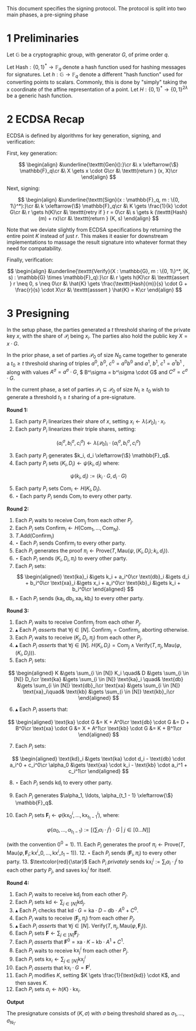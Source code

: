 This document specifies the signing protocol.
The protocol is split into two main phases, a pre-signing phase

# 1 Preliminaries

Let $\mathbb{G}$ be a cryptographic group, with generator $G$, of prime order $q$.

Let $\text{Hash} : \{0, 1\}^* \to \mathbb{F}_q$ denote a hash function used for hashing messages
for signatures.
Let $h : \mathbb{G} \to \mathbb{F}_q$ denote a different "hash function" used for converting points to scalars.
Commonly, this is done by "simply" taking the x coordinate of the affine
representation of a point.
Let $H : \{0, 1\}^* \to \{0, 1\}^{2\lambda}$ be a generic hash function.

# 2 ECDSA Recap

ECDSA is defined by algorithms for key generation, signing, and verification:

First, key generation:

$$
\begin{align}
&\underline{\texttt{Gen}():}\cr
&\ x \xleftarrow{\$} \mathbb{F}_q\cr
&\ X \gets x \cdot G\cr
&\ \texttt{return } (x, X)\cr
\end{align}
$$

Next, signing:

$$
\begin{align}
&\underline{\texttt{Sign}(x : \mathbb{F}_q, m : \{0, 1\}^*):}\cr
&\ k \xleftarrow{\$} \mathbb{F}_q\cr
&\ K \gets \frac{1}{k} \cdot G\cr
&\ r \gets h(K)\cr
&\ \texttt{retry if } r = 0\cr
&\ s \gets k (\texttt{Hash}(m) + rx)\cr
&\ \texttt{return } (K, s)
\end{align}
$$

Note that we deviate slightly from ECDSA specifications by returning
the entire point $K$ instead of just $r$.
This makes it easier for downstream implementations to massage
the result signature into whatever format they need for compatability.

Finally, verification:

$$
\begin{align}
&\underline{\texttt{Verify}(X : \mathbb{G}, m : \{0, 1\}^*, (K, s) : \mathbb{G} \times \mathbb{F}_q):}\cr
&\ r \gets h(K)\cr
&\ \texttt{assert } r \neq 0, s \neq 0\cr
&\ \hat{K} \gets \frac{\texttt{Hash}(m)}{s} \cdot G + \frac{r}{s} \cdot X\cr
&\ \texttt{asssert } \hat{K} = K\cr
\end{align}
$$

# 3 Presigning

In the setup phase, the parties generated a $t$ threshold sharing
of the private key $x$, with the share of $\mathcal{P}_i$ being $x_i$.
The parties also hold the public key $X = x \cdot G$.

In the prior phase, a set of parties $\mathcal{P}_0$ of size $N_0$
came together to generate a $t_0 \geq t$ threshold sharing of triples $a^0$, $b^0$, $c^0 = a^0 b^0$
and $a^1$, $b^1$, $c^1 = a^1 b^1$ , along with values $A^\sigma = a^\sigma \cdot G$, $ B^\sigma = b^\sigma \cdot G$ and $C^\sigma = c^\sigma \cdot G$.

In the current phase, a set of parties $\mathcal{P}_1 \subseteq \mathcal{P}_0$
of size $N_1 \geq t_0$ wish to generate a threshold $t_1 \geq t$ sharing
of a pre-signature.

**Round 1:**

1. Each party $P_i$ linearizes their share of $x$, setting $x_i \gets \lambda(\mathcal{P}_0)_i \cdot x_i$.
2. Each party $P_i$ linearizes their triple shares, setting:

$$
(a_i^\sigma, b_i^\sigma, c_i^\sigma) \gets \lambda(\mathcal{P}_0)_i \cdot (a_i^\sigma, b_i^\sigma, c_i^\sigma)
$$

3. Each party $P_i$ generates $k_i, d_i \xleftarrow{\$} \mathbb{F}_q$.
4. Each party $P_i$ sets $(K_i, D_i) \gets \psi(k_i, d_i)$ where:

$$
\psi(k_i, d_i) := (k_i \cdot G, d_i \cdot G)
$$


5. Each party $P_i$ sets $\text{Com}_i \gets H(K_i, D_I)$.
6. $\star$ Each party $P_i$ sends $\text{Com}_i$ to every other party.

**Round 2:**

1. Each $P_i$ waits to receive $\text{Com}_j$ from each other $P_j$.
2. Each $P_i$ sets $\text{Confirm}_i \gets H(\text{Com}_1, \ldots, \text{Com}_N)$.
3. $T.\text{Add}(\text{Confirm}_i)$
4. $\star$ Each $P_i$ sends $\text{Confirm}_i$ to every other party.
5. Each $P_i$ generates the proof $\pi_i \gets \text{Prove}(T, \text{Mau}(\psi, (K_i, D_i); k_i, d_i))$.
6. $\star$ Each $P_i$ sends $(K_i, D_i, \pi_i)$ to every other party.
7. Each $P_i$ sets:
$$
\begin{aligned}
\text{ka}_i &\gets k_i + a_i^0\cr
\text{db}_i &\gets d_i + b_i^0\cr
\text{xa}_i &\gets x_i + a_i^0\cr
\text{kb}_i &\gets k_i + b_i^0\cr
\end{aligned}
$$
8. $\star$ Each $P_i$ sends $(\text{ka}_i, \text{db}_i, \text{xa}_i, \text{kb}_i)$ to every other party.

**Round 3:**

1. Each $P_i$ waits to receive $\text{Confirm}_j$ from each other $P_j$.
2. $\blacktriangle$ Each $P_i$ *asserts* that $\forall j \in [N].\ \text{Confirm}_j = \text{Confirm}_i$, aborting otherwise.
3. Each $P_i$ waits to receive $(K_j, D_j, \pi_j)$ from each other $P_j$.
4. $\blacktriangle$ Each $P_i$ *asserts* that $\forall j \in [N].\ H(K_i, D_i) = \text{Com}_j \land \text{Verify}(T, \pi_j, \text{Mau}(\varphi, (K_i, D_i)))$.
5. Each $P_i$ sets:

$$
\begin{aligned}
K &\gets \sum_{i \in [N]} K_i \quad& D &\gets \sum_{i \in [N]} D_i\cr
\text{ka} &\gets \sum_{i \in [N]} \text{ka}_i \quad&
\text{db} &\gets \sum_{i \in [N]} \text{db}_i\cr
\text{xa} &\gets \sum_{i \in [N]} \text{xa}_i\quad&
\text{kb} &\gets \sum_{i \in [N]} \text{kb}_i\cr
\end{aligned}
$$

6. $\blacktriangle$ Each $P_i$ asserts that:

$$
\begin{aligned}
\text{ka} \cdot G &= K + A^0\cr
\text{db} \cdot G &= D + B^0\cr
\text{xa} \cdot G &= X + A^1\cr
\text{kb} \cdot G &= K + B^1\cr
\end{aligned}
$$

7. Each $P_i$ sets:

$$
\begin{aligned}
\text{kd}_i &\gets \text{ka} \cdot d_i - \text{db} \cdot a_i^0 + c_i^0\cr
\alpha_0 &\gets \text{xa} \cdot k_i - \text{kb} \cdot a_i^1 + c_i^1\cr
\end{aligned}
$$

8. $\star$ Each $P_i$ sends $\text{kd}_i$ to every other party.

9. Each $P_i$ generates $\alpha_1, \ldots, \alpha_{t_1 - 1} \xleftarrow{\$} \mathbb{F}_q$.
10. Each $P_i$ sets $\textbf{F}_i \gets \varphi(\text{kx}^i_0, \ldots, \text{kx}^i_{t_1 - 1})$, where:

$$
\varphi(\alpha_0, \ldots, \alpha_{t_1 - 1}) := \left[\left(\sum_i \alpha_i \cdot j^i \right) \cdot G\ |\ j \in [0\ldots N]\right]
$$

(with the convention $0^0 = 1$).
11. Each $P_i$ generates the proof $\pi_i \gets \text{Prove}(T, \text{Mau}(\varphi, \textbf{F}_i; \text{kx}^i\_0, \ldots, \text{kx}^i\_{t_1-1}))$.
12. $\star$ Each $P_i$ sends $(\textbf{F}_i, \pi_i)$ to every other party.
13. $\textcolor{red}{\star}$ Each $P_i$ *privately* sends $\text{kx}_i^j := \sum_i \alpha_i \cdot j^i$ to each other party $P_j$, and saves $\text{kx}_i^i$ for itself.

**Round 4:**

1. Each $P_i$ waits to receive $\text{kd}_j$ from each other $P_j$.
2. Each $P_i$ sets $\text{kd} \gets \sum_{j \in [N]} \text{kd}_j$.
3. $\blacktriangle$ Each $P_i$ checks that $\text{kd} \cdot G = \text{ka} \cdot D - \text{db} \cdot A^0 + C^0$.
4. Each $P_i$ waits to receive $(\textbf{F}_j, \pi_j)$ from each other $P_j$.
5. $\blacktriangle$ Each $P_i$ *asserts* that $\forall j \in [N].\ \text{Verify}(T, \pi_j, \text{Mau}(\varphi, \textbf{F}_j))$.
6. Each $P_i$ sets $\textbf{F} \gets \sum_{j \in [N]} \textbf{F}_j$.
7. Each $P_i$ *asserts* that $\textbf{F}^0 = \text{xa} \cdot K - \text{kb} \cdot A^1 + C^1$.
8. Each $P_i$ waits to receive $\text{kx}_j^i$ from each other $P_j$.
9. Each $P_i$ sets $\text{kx}_i \gets \sum_{j \in [N]} \text{kx}_j^i$
10. Each $P_i$ *asserts* that $\text{kx}_i \cdot G = \textbf{F}^i$.
11. Each $P_i$ modifies $K$, setting $K \gets \frac{1}{\text{kd}} \cdot K$, and then saves $K$.
12. Each $P_i$ sets $\sigma_i \gets h(K) \cdot \text{kx}_i$.

**Output**

The presignature consists of $(K, \sigma)$ with $\sigma$ being
threshold shared as $\sigma_1, \ldots, \sigma_{N_1}$.

